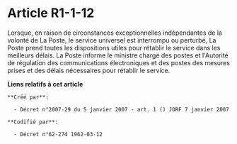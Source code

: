 # Article R1-1-12

Lorsque, en raison de circonstances exceptionnelles indépendantes de la volonté de La Poste, le service universel est
interrompu ou perturbé, La Poste prend toutes les dispositions utiles pour rétablir le service dans les meilleurs délais. La
Poste informe le ministre chargé des postes et l'Autorité de régulation des communications électroniques et des postes des
mesures prises et des délais nécessaires pour rétablir le service.

**Liens relatifs à cet article**

	**Créé par**:

	  - Décret n°2007-29 du 5 janvier 2007 - art. 1 () JORF 7 janvier 2007

	**Codifié par**:

	  - Décret n°62-274 1962-03-12
